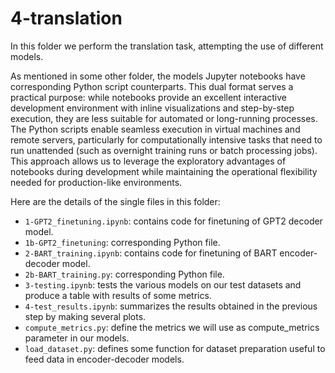 # 4-translation

In this folder we perform the translation task, attempting the use of different models.

As mentioned in some other folder, 
the models Jupyter notebooks have corresponding Python script counterparts. This dual format serves a practical purpose: while notebooks provide an excellent interactive development environment with inline visualizations and step-by-step execution, they are less suitable for automated or long-running processes. The Python scripts enable seamless execution in virtual machines and remote servers, particularly for computationally intensive tasks that need to run unattended (such as overnight training runs or batch processing jobs). This approach allows us to leverage the exploratory advantages of notebooks during development while maintaining the operational flexibility needed for production-like environments.

Here are the details of the single files in this folder:
- `1-GPT2_finetuning.ipynb`: contains code for finetuning of GPT2 decoder model.
- `1b-GPT2_finetuning`: corresponding Python file.
- `2-BART_training.ipynb`: contains code for finetuning of BART encoder-decoder model.
- `2b-BART_training.py`: corresponding Python file.
- `3-testing.ipynb`: tests the various models on our test datasets and produce a table with results of some metrics.
- `4-test_results.ipynb`: summarizes the results obtained in the previous step by making several plots.
- `compute_metrics.py`: define the metrics we will use as compute_metrics parameter in our models.
- `load_dataset.py`: defines some function for dataset preparation useful to feed data in encoder-decoder models.